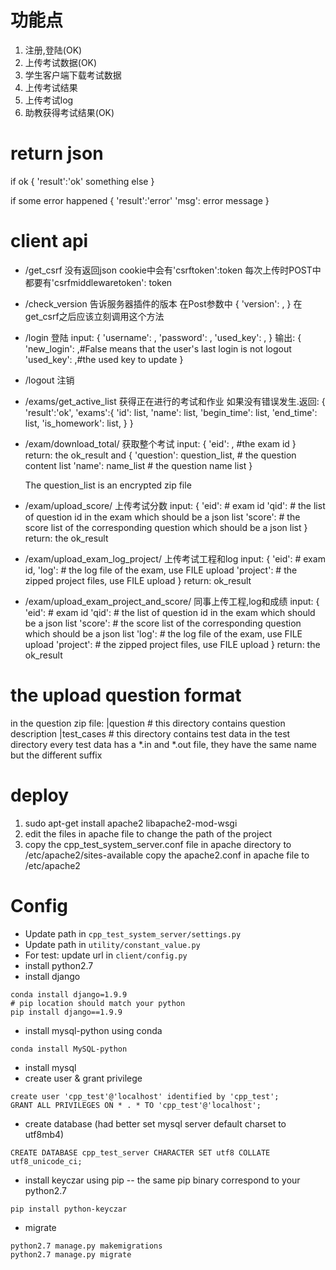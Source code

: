# 功能点
1. 注册,登陆(OK)
2. 上传考试数据(OK)
3. 学生客户端下载考试数据
4. 上传考试结果
5. 上传考试log
6. 助教获得考试结果(OK)

# return json
if ok
{
    'result':'ok'
    something else
}

if some error happened
{
    'result':'error'
    'msg': error message
}


# client api
* /get_csrf
    没有返回json
    cookie中会有'csrftoken':token
    每次上传时POST中都要有'csrfmiddlewaretoken': token
    
* /check_version 告诉服务器插件的版本
    在Post参数中
    {
        'version': ,
    }
    在get_csrf之后应该立刻调用这个方法
    
* /login 登陆
    input:
    {
        'username': ,
        'password': ,
        'used_key': ,
    }
    输出:
    {
        'new_login': ,#False means that the user's last login is not logout
        'used_key': ,#the used key to update
    }
* /logout 注销
* /exams/get_active_list 获得正在进行的考试和作业 
    如果没有错误发生.返回:
    {
        'result':'ok',
        'exams':{
                    'id': list,
                    'name': list,
                    'begin_time': list,
                    'end_time': list,
                    'is_homework': list,
                }
    }

* /exam/download_total/  获取整个考试
    input:
    {
        'eid': , #the exam id
    }
    return:
    the ok_result and
    {
        'question': question_list, # the question content list
        'name': name_list # the question name list
    }

    The question_list is an encrypted zip file

* /exam/upload_score/  上传考试分数
    input:
    {
        'eid': # exam id
        'qid': # the list of question id in the exam which should be a json list
        'score': # the score list of the corresponding question which should be a json list
    }
    return:
    the ok_result

* /exam/upload_exam_log_project/  上传考试工程和log 
    input:
    {
        'eid': # exam id,
        'log': # the log file of the exam, use FILE upload
        'project': # the zipped project files, use FILE upload
    }
    return:
    ok_result

* /exam/upload_exam_project_and_score/ 同事上传工程,log和成绩
    input:
    {
        'eid': # exam id
        'qid': # the list of question id in the exam which should be a json list
        'score': # the score list of the corresponding question which should be a json list
        'log': # the log file of the exam, use FILE upload
        'project': # the zipped project files, use FILE upload
    }
    return:
    the ok_result

# the upload question format
in the question zip file:
    |question # this directory contains question description
    |test_cases # this directory contains test data
in the test directory every test data has a *.in and *.out file, they have the same name but the different suffix
    
# deploy

1. sudo apt-get install apache2 libapache2-mod-wsgi
2. edit the files in apache file to change the path of the project
3. copy the cpp_test_system_server.conf file in apache directory to /etc/apache2/sites-available
   copy the apache2.conf in apache file to /etc/apache2


# Config

- Update path in `cpp_test_system_server/settings.py`
- Update path in `utility/constant_value.py`
- For test: update url in `client/config.py` 
- install python2.7
- install django
```
conda install django=1.9.9
# pip location should match your python
pip install django==1.9.9
```
- install mysql-python using conda
```
conda install MySQL-python
```
- install mysql
- create user & grant privilege
```
create user 'cpp_test'@'localhost' identified by 'cpp_test';
GRANT ALL PRIVILEGES ON * . * TO 'cpp_test'@'localhost';
```
- create database (had better set mysql server default charset to utf8mb4)
```
CREATE DATABASE cpp_test_server CHARACTER SET utf8 COLLATE utf8_unicode_ci;
```
- install keyczar using pip -- the same pip binary correspond to your python2.7
```
pip install python-keyczar
```
- migrate
```
python2.7 manage.py makemigrations
python2.7 manage.py migrate
```